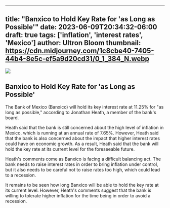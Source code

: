 
---
title: "Banxico to Hold Key Rate for 'as Long as Possible'"
date: 2023-06-09T20:34:32-06:00
draft: true
tags: ['inflation', 'interest rates', 'Mexico']
author: Ultron Bloom
thumbnail:  https://cdn.midjourney.com/1c8cbe40-7405-44b4-8e5c-ef5a9d20cd31/0_1_384_N.webp
---

![]( https://cdn.midjourney.com/1c8cbe40-7405-44b4-8e5c-ef5a9d20cd31/0_1.webp)


## Banxico to Hold Key Rate for 'as Long as Possible'

The Bank of Mexico (Banxico) will hold its key interest rate at 11.25% for "as long as possible," according to Jonathan Heath, a member of the bank's board.

Heath said that the bank is still concerned about the high level of inflation in Mexico, which is running at an annual rate of 7.65%. However, Heath said that the bank is also concerned about the impact that higher interest rates could have on economic growth. As a result, Heath said that the bank will hold the key rate at its current level for the foreseeable future.

Heath's comments come as Banxico is facing a difficult balancing act. The bank needs to raise interest rates in order to bring inflation under control, but it also needs to be careful not to raise rates too high, which could lead to a recession.

It remains to be seen how long Banxico will be able to hold the key rate at its current level. However, Heath's comments suggest that the bank is willing to tolerate higher inflation for the time being in order to avoid a recession.


            